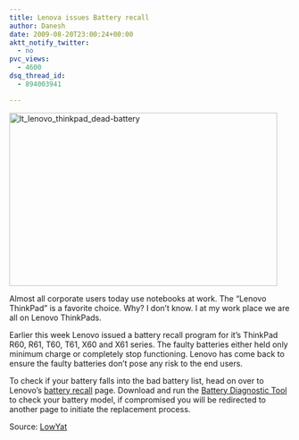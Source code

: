 ```yaml
---
title: Lenova issues Battery recall
author: Danesh
date: 2009-08-20T23:00:24+00:00
aktt_notify_twitter:
  - no
pvc_views:
  - 4600
dsq_thread_id:
  - 894003941

---
```

[<img loading="lazy" class="alignnone size-full wp-image-1725" title="lt_lenovo_thinkpad_dead-battery" src="/wp-content/uploads/2009/08/lt_lenovo_thinkpad_dead-battery.jpg" alt="lt_lenovo_thinkpad_dead-battery" width="480" height="310" />][1]

Almost all corporate users today use notebooks at work. The &#8220;Lenovo ThinkPad&#8221; is a favorite choice. Why? I don&#8217;t know. I at my work place we are all on Lenovo ThinkPads.

Earlier this week Lenovo issued a battery recall program for it&#8217;s ThinkPad R60, R61, T60, T61, X60 and X61 series. The faulty batteries either held only minimum charge or completely stop functioning. Lenovo has come back to ensure the faulty batteries don&#8217;t pose any risk to the end users.

To check if your battery falls into the bad battery list, head on over to Lenovo&#8217;s [battery recall][2] page. Download and run the [Battery Diagnostic Tool][3] to check your battery model, if compromised you will be redirected to another page to initiate the replacement process.

Source: [LowYat][4]

 [1]: /wp-content/uploads/2009/08/lt_lenovo_thinkpad_dead-battery.jpg
 [2]: http://download.lenovo.com/lenovo/content/batt/082009/LandingPage.html?lang=en
 [3]: http://download.lenovo.com/lenovo/content/batt/LenovoBatteryDiagnosticTool.exe
 [4]: http://www.lowyat.net/v2/home/index.php